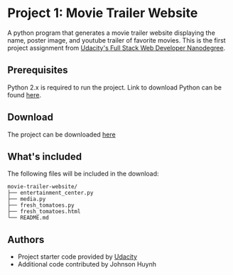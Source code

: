 # Project 1: Movie Trailer Website

A python program that generates a movie trailer website displaying the name, poster image, and youtube trailer of favorite movies. This is the first project assignment from [Udacity's Full Stack Web Developer Nanodegree](https://www.udacity.com/nanodegree).

## Prerequisites
Python 2.x is required to run the project. Link to download Python can be found [here](https://www.python.org/downloads/).

## Download

The project can be downloaded [here](https://github.com/huynhjjk/ud036_StarterCode/archive/master.zip)

## What's included

The following files will be included in the download:
```
movie-trailer-website/
├── entertainment_center.py
├── media.py
├── fresh_tomatoes.py
├── fresh_tomatoes.html
└── README.md
```

## Authors
- Project starter code provided by [Udacity](http://www.udacity.com)
- Additional code contributed by Johnson Huynh
